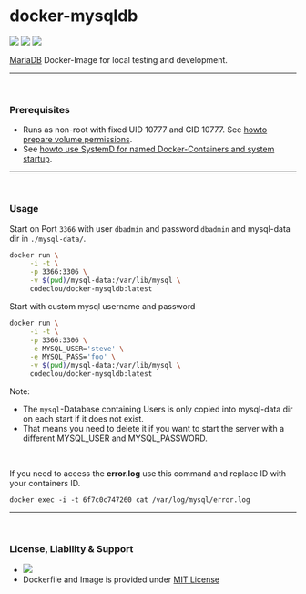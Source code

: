 # docker-mysqldb

[![](https://codeclou.github.io/doc/badges/generated/docker-image-size-28.svg)](https://hub.docker.com/r/codeclou/docker-mysqldb/tags/) [![](https://codeclou.github.io/doc/badges/generated/docker-from-alpine-linux.svg)](https://alpinelinux.org/) [![](https://codeclou.github.io/doc/badges/generated/docker-run-as-non-root.svg)](https://docs.docker.com/engine/reference/builder/#/user)

[MariaDB](https://mariadb.org/) Docker-Image for local testing and development.


-----

&nbsp;

### Prerequisites

 * Runs as non-root with fixed UID 10777 and GID 10777. See [howto prepare volume permissions](https://github.com/codeclou/doc/blob/master/docker/README.md).
 * See [howto use SystemD for named Docker-Containers and system startup](https://github.com/codeclou/doc/blob/master/docker/README.md).

-----

&nbsp;


### Usage

Start on Port `3366` with user `dbadmin` and password `dbadmin` and mysql-data dir in `./mysql-data/`.


```bash
docker run \
     -i -t \
     -p 3366:3306 \
     -v $(pwd)/mysql-data:/var/lib/mysql \
     codeclou/docker-mysqldb:latest
```

Start with custom mysql username and password 

```bash
docker run \
     -i -t \
     -p 3366:3306 \
     -e MYSQL_USER='steve' \
     -e MYSQL_PASS='foo' \
     -v $(pwd)/mysql-data:/var/lib/mysql \
     codeclou/docker-mysqldb:latest
```

Note:

 * The `mysql`-Database containing Users is only copied into mysql-data dir on each start if it does not exist.
 * That means you need to delete it if you want to start the server with a different MYSQL_USER and MYSQL_PASSWORD.

&nbsp;

If you need to access the **error.log** use this command and replace ID with your containers ID.

```
docker exec -i -t 6f7c0c747260 cat /var/log/mysql/error.log
```

-----
&nbsp;

### License, Liability & Support

 * [![](https://codeclou.github.io/doc/docker-warranty-notice.svg?v1)](https://github.com/codeclou/docker-mysqldb/blob/master/LICENSE.md)
 * Dockerfile and Image is provided under [MIT License](https://github.com/codeclou/docker-mysqldb/blob/master/LICENSE.md)